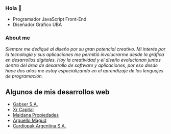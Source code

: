 ### Hola 👋
* Programador JavaScript Front-End
* Diseñador Gráfico UBA
### About me

_Siempre me dediqué al diseño por su gran potencial creativo. Mi interés por la tecnología y sus aplicaciones me permitió involucrarme desde la gráfica en desarrollos digitales. Hoy la creatividad y el diseño evolucionan juntos dentro del área de desarrollo de software y aplicaciones, por eso desde hace dos años me estoy especializando en el aprendizaje de los lenguajes de programación._

## Algunos de mis desarrollos web
* [Gabser S.A.](http://www.gabser.com.ar/)
* [Xr Capital](https://thexrc.com/)
* [Maidana Propiedades](https://maidanapropiedades.com.ar/)
* [Arguello Magud](http://www.arguellomagud.com.ar/)
* [Cardiopak Argentina S.A.](https://cardiopackargentina.com.ar/)

<!--
**clod2008/clod2008** is a ✨ _special_ ✨ repository because its `README.md` (this file) appears on your GitHub profile.

Here are some ideas to get you started:

- 🔭 I’m currently working on ...
- 🌱 I’m currently learning ...
- 👯 I’m looking to collaborate on ...
- 🤔 I’m looking for help with ...
- 💬 Ask me about ...
- 📫 How to reach me: ...
- 😄 Pronouns: ...
- ⚡ Fun fact: ...
-->
